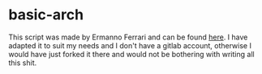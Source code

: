 # basic-arch
This script was made by Ermanno Ferrari and can be found [here](https://gitlab.com/eflinux/arch-basic/-/tree/master). I have adapted it to suit my needs and I don't have a gitlab account, otherwise I would have just forked it there and would not be bothering with writing all this shit.

